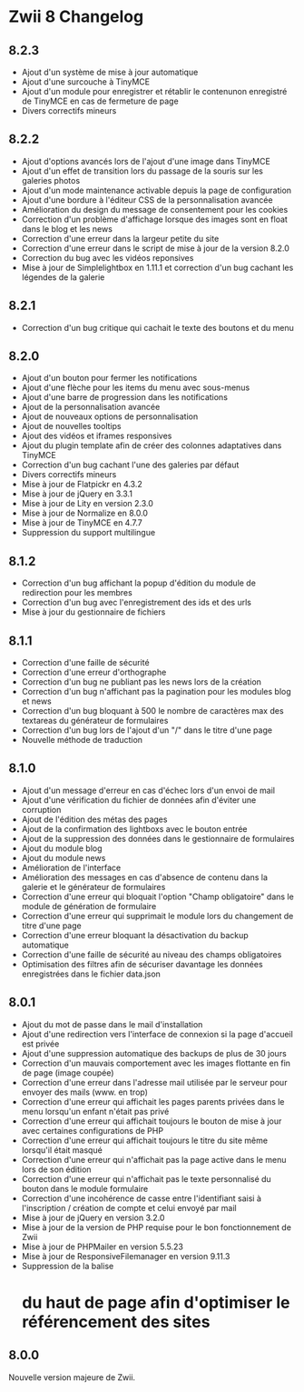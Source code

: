 Zwii 8 Changelog
================

## 8.2.3
* Ajout d'un système de mise à jour automatique
* Ajout d'une surcouche à TinyMCE
* Ajout d'un module pour enregistrer et rétablir le contenunon enregistré de TinyMCE en cas de fermeture de page
* Divers correctifs mineurs

## 8.2.2
* Ajout d'options avancés lors de l'ajout d'une image dans TinyMCE
* Ajout d'un effet de transition lors du passage de la souris sur les galeries photos
* Ajout d'un mode maintenance activable depuis la page de configuration
* Ajout d'une bordure à l'éditeur CSS de la personnalisation avancée
* Amélioration du design du message de consentement pour les cookies
* Correction d'un problème d'affichage lorsque des images sont en float dans le blog et les news
* Correction d'une erreur dans la largeur petite du site
* Correction d'une erreur dans le script de mise à jour de la version 8.2.0
* Correction du bug avec les vidéos reponsives
* Mise à jour de Simplelightbox en 1.11.1 et correction d'un bug cachant les légendes de la galerie

## 8.2.1
* Correction d'un bug critique qui cachait le texte des boutons et du menu

## 8.2.0
* Ajout d'un bouton pour fermer les notifications
* Ajout d'une flèche pour les items du menu avec sous-menus
* Ajout d'une barre de progression dans les notifications
* Ajout de la personnalisation avancée
* Ajout de nouveaux options de personnalisation
* Ajout de nouvelles tooltips
* Ajout des vidéos et iframes responsives
* Ajout du plugin template afin de créer des colonnes adaptatives dans TinyMCE
* Correction d'un bug cachant l'une des galeries par défaut
* Divers correctifs mineurs
* Mise à jour de Flatpickr en 4.3.2
* Mise à jour de jQuery en 3.3.1
* Mise à jour de Lity en version 2.3.0
* Mise à jour de Normalize en 8.0.0
* Mise à jour de TinyMCE en 4.7.7
* Suppression du support multilingue

## 8.1.2
* Correction d'un bug affichant la popup d'édition du module de redirection pour les membres
* Correction d'un bug avec l'enregistrement des ids et des urls
* Mise à jour du gestionnaire de fichiers

## 8.1.1
* Correction d'une faille de sécurité
* Correction d'une erreur d'orthographe
* Correction d'un bug ne publiant pas les news lors de la création
* Correction d'un bug n'affichant pas la pagination pour les modules blog et news
* Correction d'un bug bloquant à 500 le nombre de caractères max des textareas du générateur de formulaires
* Correction d'un bug lors de l'ajout d'un "/" dans le titre d'une page
* Nouvelle méthode de traduction

## 8.1.0
* Ajout d'un message d'erreur en cas d'échec lors d'un envoi de mail
* Ajout d'une vérification du fichier de données afin d'éviter une corruption
* Ajout de l'édition des métas des pages
* Ajout de la confirmation des lightboxs avec le bouton entrée
* Ajout de la suppression des données dans le gestionnaire de formulaires
* Ajout du module blog
* Ajout du module news
* Amélioration de l'interface
* Amélioration des messages en cas d'absence de contenu dans la galerie et le générateur de formulaires
* Correction d'une erreur qui bloquait l'option "Champ obligatoire" dans le module de génération de formulaire
* Correction d'une erreur qui supprimait le module lors du changement de titre d'une page
* Correction d'une erreur bloquant la désactivation du backup automatique
* Correction d'une faille de sécurité au niveau des champs obligatoires
* Optimisation des filtres afin de sécuriser davantage les données enregistrées dans le fichier data.json

## 8.0.1
* Ajout du mot de passe dans le mail d'installation
* Ajout d'une redirection vers l'interface de connexion si la page d'accueil est privée
* Ajout d'une suppression automatique des backups de plus de 30 jours
* Correction d'un mauvais comportement avec les images flottante en fin de page (image coupée)
* Correction d'une erreur dans l'adresse mail utilisée par le serveur pour envoyer des mails (www. en trop)
* Correction d'une erreur qui affichait les pages parents privées dans le menu lorsqu'un enfant n'était pas privé
* Correction d'une erreur qui affichait toujours le bouton de mise à jour avec certaines configurations de PHP
* Correction d'une erreur qui affichait toujours le titre du site même lorsqu'il était masqué
* Correction d'une erreur qui n'affichait pas la page active dans le menu lors de son édition
* Correction d'une erreur qui n'affichait pas le texte personnalisé du bouton dans le module formulaire
* Correction d'une incohérence de casse entre l'identifiant saisi à l'inscription / création de compte et celui envoyé par mail
* Mise à jour de jQuery en version 3.2.0
* Mise à jour de la version de PHP requise pour le bon fonctionnement de Zwii
* Mise à jour de PHPMailer en version 5.5.23
* Mise à jour de ResponsiveFilemanager en version 9.11.3
* Suppression de la balise <h1> du haut de page afin d'optimiser le référencement des sites

## 8.0.0
Nouvelle version majeure de Zwii.